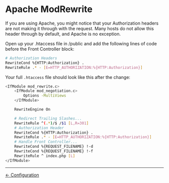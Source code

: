 # Apache ModRewrite

If you are using Apache, you might notice that your Authorization headers are not making it through with the request.  Many hosts do not allow this header through by default, and Apache is no exception.

Open up your .htaccess file in /public and add the following lines of code before the Front Controller block:

```sh
# Authorization Headers
RewriteCond %{HTTP:Authorization} .
RewriteRule .* - [E=HTTP_AUTHORIZATION:%{HTTP:Authorization}]
```

Your full `.htaccess` file should look like this after the change:

```sh
<IfModule mod_rewrite.c>
    <IfModule mod_negotiation.c>
        Options -MultiViews
    </IfModule>

    RewriteEngine On

    # Redirect Trailing Slashes...
    RewriteRule ^(.*)/$ /$1 [L,R=301]
    # Authorization Header
    RewriteCond %{HTTP:Authorization} .
    RewriteRule .* - [E=HTTP_AUTHORIZATION:%{HTTP:Authorization}]
    # Handle Front Controller...
    RewriteCond %{REQUEST_FILENAME} !-d
    RewriteCond %{REQUEST_FILENAME} !-f
    RewriteRule ^ index.php [L]
</IfModule>
```

---

[&larr; Configuration](config.md)

